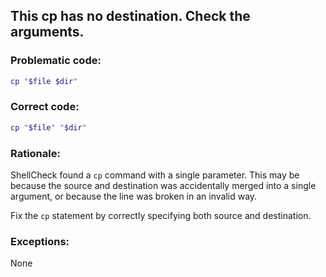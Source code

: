 ## This cp has no destination. Check the arguments.

### Problematic code:

```sh
cp "$file $dir"
```

### Correct code:

```sh
cp "$file" "$dir"
```
### Rationale:

ShellCheck found a `cp` command with a single parameter. This may be because the source and destination was accidentally merged into a single argument, or because the line was broken in an invalid way.

Fix the `cp` statement by correctly specifying both source and destination.

### Exceptions:

None